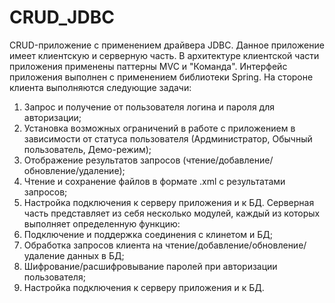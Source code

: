 # CRUD_JDBC
CRUD-приложение с применением драйвера JDBC. 
Данное приложение имеет клиентскую и серверную часть.
В архитектуре клиентской части приложения применены паттерны MVC и "Команда". Интерфейс приложения выполнен с применением библиотеки Spring.
На стороне клиента выполняются следующие задачи:
1) Запрос и получение от пользователя логина и пароля для авторизации;
2) Установка возможных ограничений в работе с приложением в зависимости от статуса пользователя (Ардминистратор, Обычный пользователь, Демо-режим);
3) Отображение результатов запросов (чтение/добавление/обновление/удаление);
4) Чтение и сохранение файлов в формате .xml с результатами запросов;
5) Настройка подключения к серверу приложения и к БД.
Серверная часть представляет из себя несколько модулей, каждый из которых выполняет определенную функцию:
1) Подключение и поддержка соединения с клинетом и БД;
2) Обработка запросов клиента на чтение/добавление/обновление/удаление данных в БД;
3) Шифрование/расшифровывание паролей при авторизации пользователя;
4) Настройка подключения к серверу приложения и к БД.
